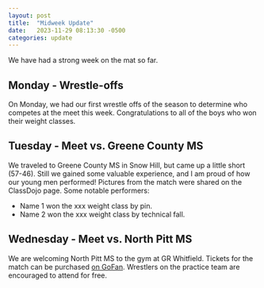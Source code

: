 ```yaml
---
layout: post
title:  "Midweek Update"
date:   2023-11-29 08:13:30 -0500
categories: update
---
```


We have had a strong week on the mat so far. 

## Monday - Wrestle-offs
On Monday, we had our first wrestle offs of the season to determine who competes at the meet this week. Congratulations to all of the boys who won their weight classes.

## Tuesday - Meet vs. Greene County MS
We traveled to Greene County MS in Snow Hill, but came up a little short (57-46). Still we gained some valuable experience, and I am proud of how our young men performed! Pictures from the match were shared on the ClassDojo page. Some notable performers:

- Name 1 won the xxx weight class by pin.
- Name 2 won the xxx weight class by technical fall.

## Wednesday - Meet vs. North Pitt MS

We are welcoming North Pitt MS to the gym at GR Whitfield. Tickets for the match can be purchased [on GoFan](https://gofan.co/app/school/NC25589). Wrestlers on the practice team are encouraged to attend for free.
